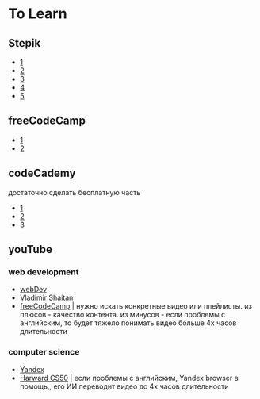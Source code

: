 # To Learn

## Stepik

- [1](https://stepik.org/course/52164/syllabus)
- [2](https://stepik.org/course/38218/syllabus)
- [3](https://stepik.org/course/82108/syllabus)
- [4](https://stepik.org/course/13929/syllabus)
- [5](https://stepik.org/course/2223/syllabus)

## freeCodeCamp

- [1](https://www.freecodecamp.org/learn/2022/responsive-web-design/)
- [2](https://www.freecodecamp.org/learn/javascript-algorithms-and-data-structures-v8/)

## codeCademy

достаточно сделать бесплатную часть

- [1](https://www.codecademy.com/learn/learn-html)
- [2](https://www.codecademy.com/enrolled/courses/learn-css)
- [3](https://www.codecademy.com/enrolled/courses/learn-intermediate-css)

## youTube

### web development

- [webDev](https://www.youtube.com/@YauhenKavalchuk)
- [Vladimir Shaitan](https://www.youtube.com/@VladimirShaitan/featured)
- [freeCodeCamp](https://www.youtube.com/@freecodecamp) | нужно искать конкретные видео или плейлисты. из плюсов - качество контента. из минусов - если проблемы с английским, то будет тяжело понимать видео больше 4х часов длительности

### computer science

- [Yandex](https://www.youtube.com/@Education_Yandex)
- [Harward CS50](https://www.youtube.com/@cs50/featured) | если проблемы с английским, Yandex browser в помощь,, его ИИ переводит видео до 4х часов длительности
